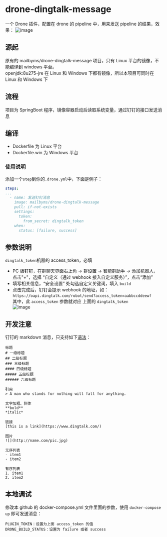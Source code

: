 # drone-dingtalk-message
一个 Drone 插件，配置在 drone 的 pipeline 中，用来发送 pipeline 的结果，效果：
![image](https://user-images.githubusercontent.com/16809751/121153678-d891da00-c878-11eb-9494-da584f43d075.png)

## 源起
原有的 mailbyms/drone-dingtalk-message 项目，只有 Linux 平台的镜像，不能编译到 windows 平台。  
openjdk:8u275-jre 在 Linux 和 Windows 下都有镜像，所以本项目可同时在 Linux 和 Windows 下 

## 流程
项目为 SpringBoot 程序，镜像容器启动后读取系统变量，通过钉钉的接口发送消息

## 编译
- Dockerfile 为 Linux 平台
- Dockerfile.win 为 Windows 平台

### 使用说明
添加一个`step`到你的`.drone.yml`中，下面是例子：

```yaml
steps:
...
  - name: 发送钉钉消息
    image: mailbyms/drone-dingtalk-message
    pull: if-not-exists
    settings:
      token:
        from_secret: dingtalk_token
    when:
      status: [failure, success]
```

## 参数说明
`dingtalk_token`机器的 access_token，必填

- PC 版钉钉，在群聊天界面右上角 -> 群设置 -> 智能群助手 -> 添加机器人， 点击"+"，选择 “自定义（通过 webhook 接入自定义服务）”，点击“添加”
- 填写相关信息，“安全设置” 处勾选自定义关键词，填入 `build`
- 点击完成后，钉钉会提示 webhook 的地址，如：`https://oapi.dingtalk.com/robot/send?access_token=aabbccddeewf`  
其中，此 `access_token` 参数就对应 上面的 `dingtalk_token`  
![image](https://user-images.githubusercontent.com/16809751/121153859-02e39780-c879-11eb-9ae5-ded0ddbd82e5.png)

## 开发注意
钉钉的 markdown 消息，只支持如下[语法](https://developers.dingtalk.com/document/app/develop-enterprise-internal-robots/title-mno-3qd-5f9)：
```
标题
# 一级标题
## 二级标题
### 三级标题
#### 四级标题
##### 五级标题
###### 六级标题
 
引用
> A man who stands for nothing will fall for anything.
 
文字加粗、斜体
**bold**
*italic*
 
链接
[this is a link](https://www.dingtalk.com/)
 
图片
![](http://name.com/pic.jpg)
 
无序列表
- item1
- item2
 
有序列表
1. item1
2. item2
```

## 本地调试
修改本 github 的 docker-compose.yml 文件里面的参数，使用 `docker-compose up` 即可发送消息：  
```
PLUGIN_TOKEN：设置为上面 access_token 的值
DRONE_BUILD_STATUS：设置为 failure 或者 success
```
